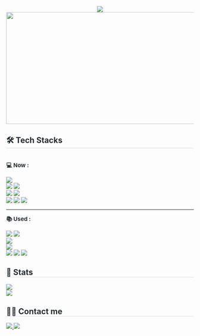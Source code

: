 <div align= "center">
    <img src="https://capsule-render.vercel.app/api?type=waving&color=0:ffb69f,100:e16973&height=180&text=Hello,%20I'm%20Dayun&animation=&fontColor=ffffff&fontSize=50" />
<a href="https://github.com/devxb/gitanimals">
    <img
      src="https://render.gitanimals.org/farms/dyun23"
      width="600"
      height="300"
    />
</a>
</div>
<!--     <div style="text-align: left;"> 
    <h2 style="border-bottom: 1px solid #d8dee4; color: #282d33;"> Introduce </h2>  
    <div style="font-weight: 700; font-size: 15px; text-align: left; color: #282d33;"> Hi </div> 
    </div> -->
    <div style="text-align: left;">
    <h2 style="border-bottom: 1px solid #d8dee4; color: #282d33;"> 🛠️ Tech Stacks </h2> <br> 
    <div style="margin: ; text-align: left;" "text-align: left;"> 
        <div style="font-weight: 700; font-size: 15px; text-align: left; color: #282d33;"> 💻 Now :</div><br>
        <img src="https://img.shields.io/badge/Java-ED8B00?style=for-the-badge&logo=openjdk&logoColor=white">
        <br>
        <img src="https://img.shields.io/badge/Spring Boot-6DB33F?style=for-the-badge&logo=Spring Boot&logoColor=white">
        <img src="https://img.shields.io/badge/Spring Security-6DB33F?style=for-the-badge&logo=Spring Security&logoColor=white"><br>
        <img src="https://img.shields.io/badge/MariaDB-003545?style=for-the-badge&logo=MariaDB&logoColor=white">
        <img src="https://img.shields.io/badge/MySQL-4479A1?style=for-the-badge&logo=MySQL&logoColor=white">
        <br>
<!--         <img src="https://img.shields.io/badge/Git-F05032?style=for-the-badge&logo=Git&logoColor=white"> -->
        <img src="https://img.shields.io/badge/Github-181717?style=for-the-badge&logo=Github&logoColor=white">
        <img src="https://img.shields.io/badge/Notion-%23000000.svg?style=for-the-badge&logo=notion&logoColor=white">
<!--         <img src="https://img.shields.io/badge/Slack-4A154B?style=for-the-badge&logo=Slack&logoColor=white"> -->
      <img src="https://img.shields.io/badge/Discord-5865F2?style=for-the-badge&logo=Discord&logoColor=white"> 
        <hr>
        <div style="font-weight: 700; font-size: 15px; text-align: left; color: #282d33;"> 📚 Used :</div><br>
<!--         <img src="https://img.shields.io/badge/python-3670A0?style=for-the-badge&logo=python&logoColor=ffdd54"> -->
        <img src="https://img.shields.io/badge/javascript-%23323330.svg?style=for-the-badge&logo=javascript&logoColor=%23F7DF1E">
<!--         <img src="https://img.shields.io/badge/react-%2320232a.svg?style=for-the-badge&logo=react&logoColor=%2361DAFB"> -->
        <img src="https://img.shields.io/badge/Vue.js-35495E?style=for-the-badge&logo=vue.js&logoColor=4FC08D"><br>
        <img src="https://img.shields.io/badge/Android (Java)-34A853?style=for-the-badge&logo=Android&logoColor=white"><br>
        <img src="https://img.shields.io/badge/Firebase-FFCA28?style=for-the-badge&logo=Firebase&logoColor=white"><br>
        <img src="https://img.shields.io/badge/Amazon%20EC2-FF9900?style=for-the-badge&logo=Amazon%20EC2&logoColor=white">
        <img src="https://img.shields.io/badge/docker-%230db7ed.svg?style=for-the-badge&logo=docker&logoColor=white">
        <img src="https://img.shields.io/badge/Jenkins-D24939?style=for-the-badge&logo=Jenkins&logoColor=white">
        </div>
    </div>
    <div style="text-align: left;"> 
        <h2 style="border-bottom: 1px solid #d8dee4; color: #282d33;"> 🏅 Stats </h2> 
        <div style="text-align: left;">
            <img src="https://github-readme-stats.vercel.app/api/top-langs/?username=dyun23&count_private=true&show_icons=true&layout=compact&bg_color=60,ffb69f,de758b&title_color=ffffff&text_color=ffffff"/><br>
            <img src="https://github-readme-stats.vercel.app/api?username=dyun23&count_private=true&bg_color=60,ffb69f,de758b&title_color=ffffff&text_color=ffffff"/>
        </div> 
    </div>
        <div style="text-align: left;">
    <h2 style="border-bottom: 1px solid #d8dee4; color: #282d33;"> 🧑‍💻 Contact me </h2> 
    <div style="text-align: left;"> 
        <a href=https://velog.io/@dyun23> <img src="https://img.shields.io/badge/Velog-20C997?style=for-the-badge&logo=Velog&logoColor=white&link=https://velog.io/@dyun23"> </a>
        <a href=mailto:ozsally0201@gmail.com> <img src="https://img.shields.io/badge/Gmail-EA4335?style=for-the-badge&logo=Gmail&logoColor=white&link=mailto:ozsally0201@gmail.com"> </a>
          </div>  <br> 
    <div style="text-align: left;">  </div> 
    </div>
